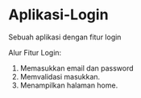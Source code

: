 # Aplikasi-Login
Sebuah aplikasi dengan fitur login

Alur Fitur Login:
1. Memasukkan email dan password
2. Memvalidasi masukkan.
3. Menampilkan halaman home.
